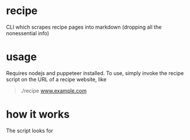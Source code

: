# recipe
CLI which scrapes recipe pages into markdown (dropping all the nonessential info)

# usage
Requires nodejs and puppeteer installed. To use, simply invoke the recipe script on the URL of a recipe website, like

> ./recipe www.example.com

# how it works
The script looks for <script type="application/ld+json"> tags which contain JSON data with @type: 'recipe', following the schema.org standard for recipes. This metadata is typically exposed by most big cooking websites.

For now, there is no clean error handling, and I have tested it only with a few websites. If you use it, let me know how it works!

